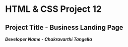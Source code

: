 # HTML & CSS Project 12

## Project Title - Business Landing Page

**_Developer Name - Chakravarthi Tangella_**
